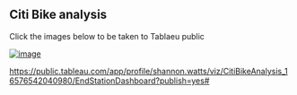 ## Citi Bike analysis 

Click the images below to be taken  to Tablaeu public

[![image](https://user-images.githubusercontent.com/100214297/179046460-4af1c1b9-231f-4cb1-af7d-7154201ade20.png)](https://public.tableau.com/app/profile/shannon.watts/viz/CitiBikeAnalysis_16576542040980/StartStationDashboard?publish=yes)


https://public.tableau.com/app/profile/shannon.watts/viz/CitiBikeAnalysis_16576542040980/EndStationDashboard?publish=yes#

